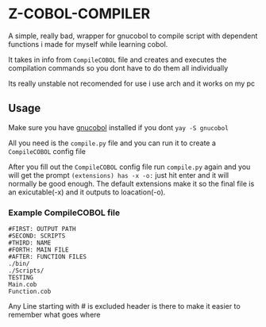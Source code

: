 # Z-COBOL-COMPILER
A simple, really bad, wrapper for gnucobol to compile script with dependent functions i made for myself while learning cobol.

It takes in info from `CompileCOBOL` file and creates and executes the compilation commands so you dont have to do them all individually

Its really unstable not recomended for use i use arch and it works on my pc 
## Usage
Make sure you have [gnucobol](https://archlinux.org/packages/extra/x86_64/gnucobol/) installed if you dont `yay -S gnucobol`

All you need is the `compile.py` file and you can run it to create a `CompileCOBOL` config file

After you fill out the `CompileCOBOL` config file run `compile.py` again and you will get the prompt `(extensions) has -x -o:` just hit enter and it will normally be good enough. The default extensions make it so the final file is an exicutable(-x) and it outputs to loacation(-o).



### Example CompileCOBOL file
```
#FIRST: OUTPUT PATH
#SECOND: SCRIPTS
#THIRD: NAME
#FORTH: MAIN FILE
#AFTER: FUNCTION FILES
./bin/
./Scripts/
TESTING
Main.cob
Function.cob
```
Any Line starting with # is excluded header is there to make it easier to remember what goes where
